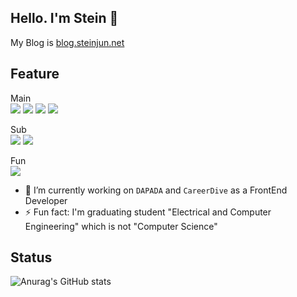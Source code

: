 ## Hello. I'm Stein 👋

My Blog is <a href="https://blog.steinjun.net/">blog.steinjun.net</a>

<!--
**steinjun0/steinjun0** is a ✨ _special_ ✨ repository because its `README.md` (this file) appears on your GitHub profile.

Here are some ideas to get you started:

- 🔭 I’m currently working on ...
- 🌱 I’m currently learning ...
- 👯 I’m looking to collaborate on ...
- 🤔 I’m looking for help with ...
- 💬 Ask me about ...
- 📫 How to reach me: ...
- 😄 Pronouns: ...
- ⚡ Fun fact: ...
-->
## Feature
Main  
<a href="" target="_blank"><img src="https://img.shields.io/badge/JavaScript-F7DF1E?style=flat-square&logo=JavaScript&logoColor=white"/></a>
<a href="" target="_blank"><img src="https://img.shields.io/badge/TypeScript-3178C6?style=flat-square&logo=TypeScript&logoColor=white"/></a>
<a href="" target="_blank"><img src="https://img.shields.io/badge/React-61DAFB?style=flat-square&logo=React&logoColor=white"/></a>
<a href="" target="_blank"><img src="https://img.shields.io/badge/Next.js-000000?style=flat-square&logo=Next.js&logoColor=white"/></a>

Sub  
<a href="" target="_blank"><img src="https://img.shields.io/badge/Dart-3178C6?style=flat-square&logo=TypeScript&logoColor=white"/></a>
<a href="" target="_blank"><img src="https://img.shields.io/badge/Flutter-02569B?style=flat-square&logo=Flutter&logoColor=white"/></a>

Fun  
<a href="" target="_blank"><img src="https://img.shields.io/badge/UnrealEngine-0E1128?style=flat-square&logo=Unreal Engine&logoColor=white"/></a>

- 🔭 I’m currently working on `DAPADA` and `CareerDive` as a FrontEnd Developer
- ⚡ Fun fact: I'm graduating student "Electrical and Computer Engineering" which is not "Computer Science"

## Status
![Anurag's GitHub stats](https://github-readme-stats.vercel.app/api?username=steinjun0&show_icons=true&theme=radical)
